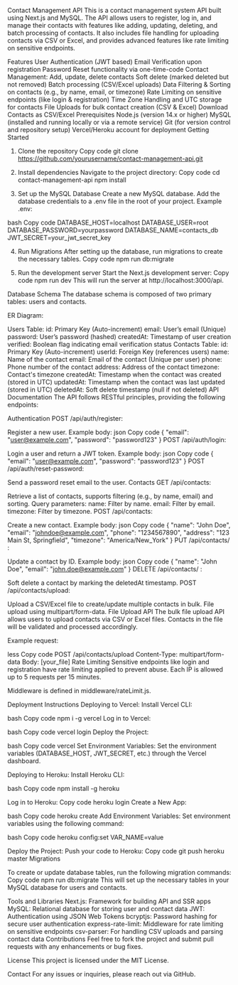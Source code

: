 Contact Management API
This is a contact management system API built using Next.js and MySQL. The API allows users to register, log in, and manage their contacts with features like adding, updating, deleting, and batch processing of contacts. It also includes file handling for uploading contacts via CSV or Excel, and provides advanced features like rate limiting on sensitive endpoints.

Features
User Authentication (JWT based)
Email Verification upon registration
Password Reset functionality via one-time-code
Contact Management:
Add, update, delete contacts
Soft delete (marked deleted but not removed)
Batch processing (CSV/Excel uploads)
Data Filtering & Sorting on contacts (e.g., by name, email, or timezone)
Rate Limiting on sensitive endpoints (like login & registration)
Time Zone Handling and UTC storage for contacts
File Uploads for bulk contact creation (CSV & Excel)
Download Contacts as CSV/Excel
Prerequisites
Node.js (version 14.x or higher)
MySQL (installed and running locally or via a remote service)
Git (for version control and repository setup)
Vercel/Heroku account for deployment
Getting Started
1. Clone the repository
Copy code
git clone https://github.com/yourusername/contact-management-api.git

2. Install dependencies
Navigate to the project directory:
Copy code
cd contact-management-api
npm install

3. Set up the MySQL Database
Create a new MySQL database.
Add the database credentials to a .env file in the root of your project.
Example .env:

bash
Copy code
DATABASE_HOST=localhost
DATABASE_USER=root
DATABASE_PASSWORD=yourpassword
DATABASE_NAME=contacts_db
JWT_SECRET=your_jwt_secret_key

4. Run Migrations
After setting up the database, run migrations to create the necessary tables.
Copy code
npm run db:migrate

5. Run the development server
Start the Next.js development server:
Copy code
npm run dev
This will run the server at http://localhost:3000/api.

Database Schema
The database schema is composed of two primary tables: users and contacts.

ER Diagram:

Users Table:
id: Primary Key (Auto-increment)
email: User’s email (Unique)
password: User’s password (hashed)
createdAt: Timestamp of user creation
verified: Boolean flag indicating email verification status
Contacts Table:
id: Primary Key (Auto-increment)
userId: Foreign Key (references users)
name: Name of the contact
email: Email of the contact (Unique per user)
phone: Phone number of the contact
address: Address of the contact
timezone: Contact's timezone
createdAt: Timestamp when the contact was created (stored in UTC)
updatedAt: Timestamp when the contact was last updated (stored in UTC)
deletedAt: Soft delete timestamp (null if not deleted)
API Documentation
The API follows RESTful principles, providing the following endpoints:

Authentication
POST /api/auth/register:

Register a new user.
Example body:
json
Copy code
{
  "email": "user@example.com",
  "password": "password123"
}
POST /api/auth/login:

Login a user and return a JWT token.
Example body:
json
Copy code
{
  "email": "user@example.com",
  "password": "password123"
}
POST /api/auth/reset-password:

Send a password reset email to the user.
Contacts
GET /api/contacts:

Retrieve a list of contacts, supports filtering (e.g., by name, email) and sorting.
Query parameters:
name: Filter by name.
email: Filter by email.
timezone: Filter by timezone.
POST /api/contacts:

Create a new contact.
Example body:
json
Copy code
{
  "name": "John Doe",
  "email": "johndoe@example.com",
  "phone": "1234567890",
  "address": "123 Main St, Springfield",
  "timezone": "America/New_York"
}
PUT /api/contacts/
:

Update a contact by ID.
Example body:
json
Copy code
{
  "name": "John Doe",
  "email": "john.doe@example.com"
}
DELETE /api/contacts/
:

Soft delete a contact by marking the deletedAt timestamp.
POST /api/contacts/upload:

Upload a CSV/Excel file to create/update multiple contacts in bulk.
File upload using multipart/form-data.
File Upload API
The bulk file upload API allows users to upload contacts via CSV or Excel files. Contacts in the file will be validated and processed accordingly.

Example request:

less
Copy code
POST /api/contacts/upload
Content-Type: multipart/form-data
Body: [your_file]
Rate Limiting
Sensitive endpoints like login and registration have rate limiting applied to prevent abuse. Each IP is allowed up to 5 requests per 15 minutes.

Middleware is defined in middleware/rateLimit.js.

Deployment Instructions
Deploying to Vercel:
Install Vercel CLI:

bash
Copy code
npm i -g vercel
Log in to Vercel:

bash
Copy code
vercel login
Deploy the Project:

bash
Copy code
vercel
Set Environment Variables: Set the environment variables (DATABASE_HOST, JWT_SECRET, etc.) through the Vercel dashboard.

Deploying to Heroku:
Install Heroku CLI:

bash
Copy code
npm install -g heroku

Log in to Heroku:
Copy code
heroku login
Create a New App:

bash
Copy code
heroku create
Add Environment Variables: Set environment variables using the following command:

bash
Copy code
heroku config:set VAR_NAME=value

Deploy the Project: Push your code to Heroku:
Copy code
git push heroku master
Migrations

To create or update database tables, run the following migration commands:
Copy code
npm run db:migrate
This will set up the necessary tables in your MySQL database for users and contacts.

Tools and Libraries
Next.js: Framework for building API and SSR apps
MySQL: Relational database for storing user and contact data
JWT: Authentication using JSON Web Tokens
bcryptjs: Password hashing for secure user authentication
express-rate-limit: Middleware for rate limiting on sensitive endpoints
csv-parser: For handling CSV uploads and parsing contact data
Contributions
Feel free to fork the project and submit pull requests with any enhancements or bug fixes.

License
This project is licensed under the MIT License.

Contact
For any issues or inquiries, please reach out via GitHub.
